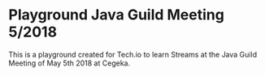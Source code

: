 # Playground Java Guild Meeting 5/2018 
This is a playground created for Tech.io to learn Streams at the Java Guild Meeting of May 5th 2018 at Cegeka.